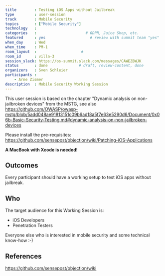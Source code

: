 ```yaml
---
title        : Testing iOS Apps without Jailbreak
type         : user-session
track        : Mobile Security
topics       : ["Mobile Security"]
technology   :
categories   :                      # GDPR, Juice Shop, etc.
featured     : yes                    # review with summit team "yes"
when_day     : Wed
when_time    : PM-1
room_layout  :                    #
room_id      : villa-3
session_slack: https://os-summit.slack.com/messages/CAWEZBWJK
status       : done              # draft, review-content, done
organizers   : Sven Schleier
participants :
    - Arne Zismer
description  : Mobile Security Working Session
---
```


This user session is based on the chapter "Dynamic analysis on non-jailbroken devices" from the MSTG, see also https://github.com/OWASP/owasp-mstg/blob/5add048ae91813151c09b6ad18a5f7e63e5290d6/Document/0x06b-Basic-Security-Testing.md#dynamic-analysis-on-non-jailbroken-devices

Please install the pre-requisites: https://github.com/sensepost/objection/wiki/Patching-iOS-Applications

**A MacBook with Xcode is needed!**

## Outcomes

Every participant should have a working setup to test iOS apps without jailbreak. 

## Who
The target audience for this Working Session is:

- iOS Developers
- Penetration Testers

Everyone else who is interested in mobile security and some technical know-how :-)

## References

https://github.com/sensepost/objection/wiki
